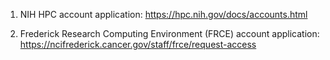 1. NIH HPC account application: https://hpc.nih.gov/docs/accounts.html

2. Frederick Research Computing Environment (FRCE) account application: https://ncifrederick.cancer.gov/staff/frce/request-access
